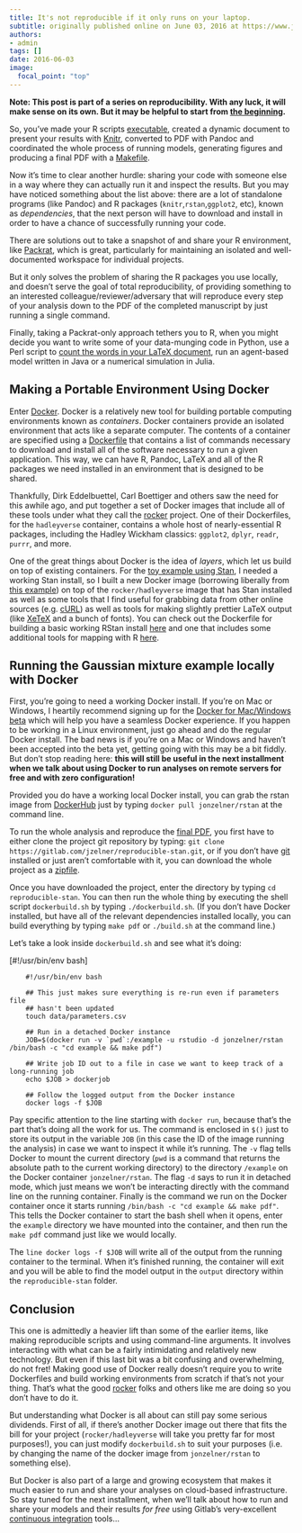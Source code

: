```yaml
---
title: It's not reproducible if it only runs on your laptop.
subtitle: originally published online on June 03, 2016 at https://www.jonzelner.net/
authors:
- admin
tags: []
date: 2016-06-03
image:
  focal_point: "top"
---
```


**Note: This post is part of a series on reproducibility. With any luck, it will make sense on its own. But it may be helpful to start from [the beginning](https://www.jonzelner.net/statistics/make/docker/reproducibility/2016/05/31/reproducibility-pt-1/).**

So, you’ve made your R scripts [executable](https://www.jonzelner.net/statistics/make/docker/reproducibility/2016/05/31/script-is-a-program/), created a dynamic document to present your results with [Knitr](https://www.jonzelner.net/knitr/r/reproducibility/2016/06/02/knitr/), converted to PDF with Pandoc and coordinated the whole process of running models, generating figures and producing a final PDF with a [Makefile](https://www.jonzelner.net/statistics/make/reproducibility/2016/06/01/makefiles/).

Now it’s time to clear another hurdle: sharing your code with someone else in a way where they can actually run it and inspect the results. But you may have noticed something about the list above: there are a lot of standalone programs (like Pandoc) and R packages (`knitr`,`rstan`,`ggplot2`, etc), known as *dependencies*, that the next person will have to download and install in order to have a chance of successfully running your code.

There are solutions out to take a snapshot of and share your R environment, like [Packrat](https://rstudio.github.io/packrat/), which is great, particularly for maintaining an isolated and well-documented workspace for individual projects.

But it only solves the problem of sharing the R packages you use locally, and doesn’t serve the goal of total reproducibility, of providing something to an interested colleague/reviewer/adversary that will reproduce every step of your analysis down to the PDF of the completed manuscript by just running a single command.

Finally, taking a Packrat-only approach tethers you to R, when you might decide you want to write some of your data-munging code in Python, use a Perl script to [count the words in your LaTeX document](http://app.uio.no/ifi/texcount/), run an agent-based model written in Java or a numerical simulation in Julia.

## Making a Portable Environment Using Docker
Enter [Docker](https://www.docker.com/). Docker is a relatively new tool for building portable computing environments known as *containers*. Docker containers provide an isolated environment that acts like a separate computer. The contents of a container are specified using a [Dockerfile](https://docs.docker.com/engine/reference/builder/) that contains a list of commands necessary to download and install all of the software necessary to run a given application. This way, we can have R, Pandoc, LaTeX and all of the R packages we need installed in an environment that is designed to be shared.

Thankfully, Dirk Eddelbuettel, Carl Boettiger and others saw the need for this awhile ago, and put together a set of Docker images that include all of these tools under what they call the [rocker](https://github.com/rocker-org/rocker) project. One of their Dockerfiles, for the `hadleyverse` container, contains a whole host of nearly-essential R packages, including the Hadley Wickham classics: `ggplot2`, `dplyr`, `readr`, `purrr`, and more.

One of the great things about Docker is the idea of *layers*, which let us build on top of existing containers. For the [toy example using Stan](https://gitlab.com/jzelner/reproducible-stan), I needed a working Stan install, so I built a new Docker image (borrowing liberally from [this example](https://github.com/jrnold/docker-stan)) on top of the `rocker/hadleyverse` image that has Stan installed as well as some tools that I find useful for grabbing data from other online sources (e.g. [cURL](https://en.wikipedia.org/wiki/CURL)) as well as tools for making slightly prettier LaTeX output (like [XeTeX](https://en.wikipedia.org/wiki/XeTeX) and a bunch of fonts). You can check out the Dockerfile for building a basic working RStan install [here](https://github.com/jzelner/docker-rstan/blob/master/rstan/Dockerfile) and one that includes some additional tools for mapping with R [here](https://github.com/jzelner/docker-rstan/blob/master/rstan-geo/Dockerfile).

## Running the Gaussian mixture example locally with Docker
First, you’re going to need a working Docker install. If you’re on Mac or Windows, I heartily recommend signing up for the [Docker for Mac/Windows beta](https://blog.docker.com/2016/03/docker-for-mac-windows-beta/) which will help you have a seamless Docker experience. If you happen to be working in a Linux environment, just go ahead and do the regular Docker install. The bad news is if you’re on a Mac or Windows and haven’t been accepted into the beta yet, getting going with this may be a bit fiddly. But don’t stop reading here: **this will still be useful in the next installment when we talk about using Docker to run analyses on remote servers for free and with zero configuration!**

Provided you do have a working local Docker install, you can grab the rstan image from [DockerHub](http://hub.docker.com/) just by typing `docker pull jonzelner/rstan` at the command line.

To run the whole analysis and reproduce the [final PDF](https://dl.dropboxusercontent.com/s/e99l7q4c3toderd/mixture_model_output.pdf), you first have to either clone the project git repository by typing: `git clone https://gitlab.com/jzelner/reproducible-stan.git`, or if you don’t have [git](https://en.wikipedia.org/wiki/Git_(software)) installed or just aren’t comfortable with it, you can download the whole project as a [zipfile](https://gitlab.com/jzelner/reproducible-stan/repository/archive.zip?ref=master).

Once you have downloaded the project, enter the directory by typing `cd reproducible-stan`. You can then run the whole thing by executing the shell script `dockerbuild.sh` by typing `./dockerbuild.sh`. (If you don’t have Docker installed, but have all of the relevant dependencies installed locally, you can build everything by typing `make pdf` or `./build.sh` at the command line.)

Let’s take a look inside `dockerbuild.sh` and see what it’s doing:

[#!/usr/bin/env bash]

        #!/usr/bin/env bash

        ## This just makes sure everything is re-run even if parameters file
        ## hasn't been updated
        touch data/parameters.csv

        ## Run in a detached Docker instance
        JOB=$(docker run -v `pwd`:/example -u rstudio -d jonzelner/rstan /bin/bash -c "cd example && make pdf")

        ## Write job ID out to a file in case we want to keep track of a long-running job
        echo $JOB > dockerjob

        ## Follow the logged output from the Docker instance
        docker logs -f $JOB

Pay specific attention to the line starting with `docker run`, because that’s the part that’s doing all the work for us. The command is enclosed in `$()` just to store its output in the variable `JOB` (in this case the ID of the image running the analysis) in case we want to inspect it while it’s running. The `-v` flag tells Docker to mount the current directory (`pwd` is a command that returns the absolute path to the current working directory) to the directory `/example` on the Docker container `jonzelner/rstan`. The flag `-d` says to run it in detached mode, which just means we won’t be interacting directly with the command line on the running container. Finally is the command we run on the Docker container once it starts running `/bin/bash -c "cd example && make pdf"`. This tells the Docker container to start the bash shell when it opens, enter the `example` directory we have mounted into the container, and then run the `make pdf` command just like we would locally.

The `line docker logs -f $JOB` will write all of the output from the running container to the terminal. When it’s finished running, the container will exit and you will be able to find the model output in the `output` directory within the `reproducible-stan` folder.

## Conclusion
This one is admittedly a heavier lift than some of the earlier items, like making reproducible scripts and using command-line arguments. It involves interacting with what can be a fairly intimidating and relatively new technology. But even if this last bit was a bit confusing and overwhelming, do not fret! Making good use of Docker really doesn’t require you to write Dockerfiles and build working environments from scratch if that’s not your thing. That’s what the good [rocker](https://github.com/rocker-org/rocker) folks and others like me are doing so you don’t have to do it.

But understanding what Docker is all about can still pay some serious dividends. First of all, if there’s another Docker image out there that fits the bill for your project (`rocker/hadleyverse` will take you pretty far for most purposes!), you can just modify `dockerbuild.sh` to suit your purposes (i.e. by changing the name of the docker image from `jonzelner/rstan` to something else).

But Docker is also part of a large and growing ecosystem that makes it much easier to run and share your analyses on cloud-based infrastructure. So stay tuned for the next installment, when we’ll talk about how to run and share your models and their results *for free* using Gitlab’s very-excellent [continuous integration](https://about.gitlab.com/gitlab-ci/) tools…